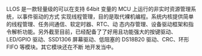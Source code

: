 LLOS 是一款轻量级的可以在支持 64bit 变量的 MCU 上运行的非实时资源管理系统，以事件驱动的方式
实现线程管理，目的是取代裸机编程。系统内核提供简单的线程管理、任务间通信、软定时器、RTC、动
态内存管理、设备驱动框架和指令解析功能。另外截至目前，已经配备了了好用且功能强大的按键驱动、
LED/GPIO 驱动、SSD1306 屏幕驱动、低阻塞的 DS18B20 驱动、CRC、环形 FIFO 等模块。其它模块还在不断
地开发当中。
